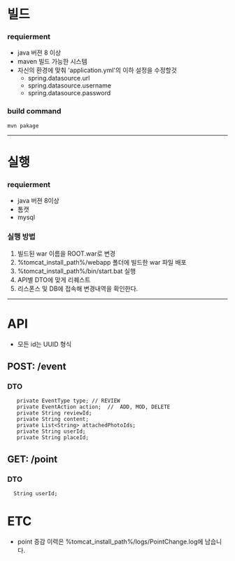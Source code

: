 # 빌드 #
### requierment ###
* java 버젼 8 이상
* maven 빌드 가능한 시스템
* 자신의 환경에 맞춰 'application.yml'의 이하 설정을 수정할것
  * spring.datasource.url
  * spring.datasource.username
  * spring.datasource.password
### build command ###
`````````````
mvn pakage
`````````````
---------------------------
# 실행 #
### requierment ###
* java 버젼 8이상
* 톰캣
* mysql
### 실행 방법 ###
1. 빌드된 war 이름을 ROOT.war로 변경
2. %tomcat_install_path%/webapp 폴더에 빌드한 war 파일 배포
3. %tomcat_install_path%/bin/start.bat 실행
4. API별 DTO에 맞게 리퀘스트
5. 리스폰스 및 DB에 접속해 변경내역을 확인한다.
--------------------------
# API #
* 모든 id는 UUID 형식
## POST: /event ##
### DTO ###
 ``````````````
    private EventType type; // REVIEW 
    private EventAction action;  //  ADD, MOD, DELETE
    private String reviewId;
    private String content;
    private List<String> attachedPhotoIds;
    private String userId;
    private String placeId;
``````````````
## GET:  /point ##
### DTO ###
``````````
  String userId;
``````````

# ETC #
* point 증감 이력은 %tomcat_install_path%/logs/PointChange.log에 남습니다.

